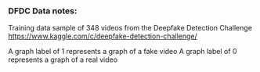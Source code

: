 ### DFDC Data notes:

Training data sample of 348 videos from the Deepfake Detection Challenge
https://www.kaggle.com/c/deepfake-detection-challenge/

A graph label of 1 represents a graph of a fake video
A graph label of 0 represents a graph of a real video
